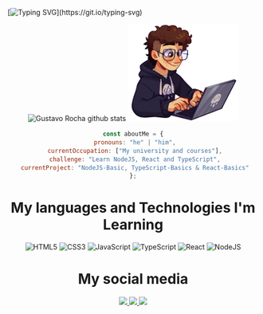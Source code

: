 [![Typing SVG](https://readme-typing-svg.herokuapp.com/?color=ffffff&size=50&center=true&vCenter=true&width=1000&lines=Hey+Guys;My+Name+Is+Gustavo;I+Am+From+Brazil/São+Paulo;This+Is+My+Profile;Be+Welcome!)](https://git.io/typing-svg)



<div align="center">  
  <img width="49%" height="195px" src="https://github-readme-stats.vercel.app/api?username=Gus303&show_icons=true&count_private=true&hide_border=true&title_color=ffffff&icon_color=ffffff&text_color=ffffff&bg_color=0d1117" alt="Gustavo Rocha github stats" />
  
<img height="196" src="rcfullhdpcpng.png" alt="codding gus" >
  
<br>
  
  ```javascript
const aboutMe = {
   pronouns: "he" | "him",
   currentOccupation: ["My university and courses"],
   challenge: "Learn NodeJS, React and TypeScript",
   currentProject: "NodeJS-Basic, TypeScript-Basics & React-Basics"
};
```

 <div align="center">  
<h1 >My languages and Technologies I'm Learning</h1>
  </div>
  
 <div align="center">
    
![HTML5](https://img.shields.io/badge/html5-%23E34F26.svg?style=for-the-badge&logo=html5&logoColor=white) 
![CSS3](https://img.shields.io/badge/css3-%231572B6.svg?style=for-the-badge&logo=css3&logoColor=white)
![JavaScript](https://img.shields.io/badge/javascript-%23323330.svg?style=for-the-badge&logo=javascript&logoColor=%23F7DF1E)
![TypeScript](https://img.shields.io/badge/typescript-%23007ACC.svg?style=for-the-badge&logo=typescript&logoColor=white)
![React](https://img.shields.io/badge/React-20232A?style=for-the-badge&logo=react&logoColor=61DAFB)
![NodeJS](https://img.shields.io/badge/Node.js-43853D?style=for-the-badge&logo=node.js&logoColor=white)
   
  </div>

    
<div align="center">  
<h1>My social media</h1>
<a href="mailto:contatogustavoroc@gmail.com" target="_blank"><img src="https://img.shields.io/badge/Gmail-D14836?style=for-the-badge&logo=gmail&logoColor=white"</a>
<a href="https://www.linkedin.com/in/gustavo-rocha-a047a426a/" target="_blank"><img src="https://img.shields.io/badge/linkedin-%230077B5.svg?style=for-the-badge&logo=linkedin&logoColor=white"</a>
<a href="https://www.instagram.com/delaroche303/" target="_blank"><img src="https://img.shields.io/badge/-Instagram-%23E4405F?style=for-the-badge&logo=instagram&logoColor=white"</a>
  </div>
